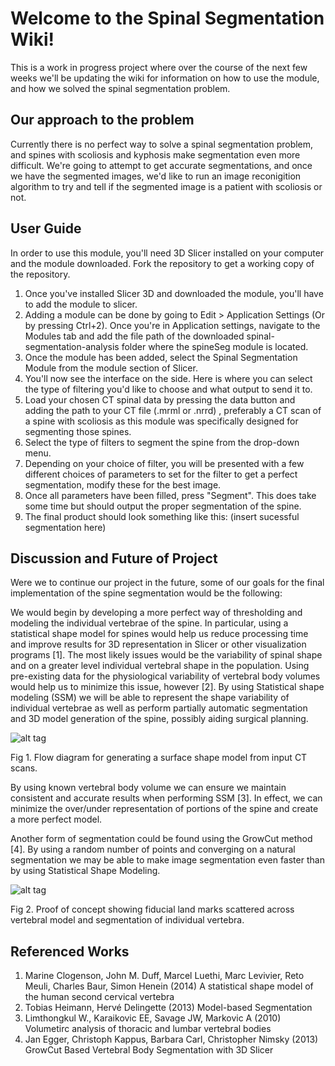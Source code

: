 # Welcome to the Spinal Segmentation Wiki!

This is a work in progress project where over the course of the next few weeks we'll be updating the wiki for information on how to use the module, and how we solved the spinal segmentation problem.

## Our approach to the problem

Currently there is no perfect way to solve a spinal segmentation problem, and spines with scoliosis and kyphosis make segmentation even more difficult. We're going to attempt to get accurate segmentations, and once we have the segmented images, we'd like to run an image reconigition algorithm to try and tell if the segmented image is a patient with scoliosis or not.

## User Guide

In order to use this module, you'll need 3D Slicer installed on your computer and the module downloaded. Fork the repository to get a working copy of the repository.

1. Once you've installed Slicer 3D and downloaded the module, you'll have to add the module to slicer.
2. Adding a module can be done by going to Edit > Application Settings (Or by pressing Ctrl+2). Once you're in Application settings, navigate to the Modules tab and add the file path of the downloaded spinal-segmentation-analysis folder where the spineSeg module is located.
3. Once the module has been added, select the Spinal Segmentation Module from the module section of Slicer.
4. You'll now see the interface on the side. Here is where you can select the type of filtering you'd like to choose and what output to send it to. 
5. Load your chosen CT spinal data by pressing the data button and adding the path to your CT file (.mrml or .nrrd) , preferably a CT scan of a spine with scoliosis as this module was specifically designed for segmenting those spines.
6. Select the type of filters to segment the spine from the drop-down menu.
7. Depending on your choice of filter, you will be presented with a few different choices of parameters to set for the filter to get a perfect segmentation, modify these for the best image.
8. Once all parameters have been filled, press "Segment". This does take some time but should output the proper segmentation of the spine.
9. The final product should look something like this: (insert sucessful segmentation here)

## Discussion and Future of Project

Were we to continue our project in the future, some of our goals for the final implementation of the spine segmentation would be the following:

We would begin by developing a more perfect way of thresholding and modeling the individual vertebrae of the spine. In particular, using a statistical shape model for spines would help us reduce processing time and improve results for 3D representation in Slicer or other visualization programs [1]. The most likely issues would be the variability of spinal shape and on a greater level individual vertebral shape in the population. Using pre-existing data for the physiological variability of vertebral body volumes would help us to minimize this issue, however [2]. By using Statistical shape modeling (SSM) we will be able to represent the shape variability of individual vertebrae as well as perform partially automatic segmentation and 3D model generation of the spine, possibly aiding surgical planning. 

![alt tag](http://imgur.com/a/myVeh)

Fig 1. Flow diagram for generating a surface shape model from input CT scans.

By using known vertebral body volume we can ensure we maintain consistent and accurate results when performing SSM [3]. In effect, we can minimize the over/under representation of portions of the spine and create a more perfect model.

Another form of segmentation could be found using the GrowCut method [4]. By using a random number of points and converging on a natural segmentation we may be able to make image segmentation even faster than by using Statistical Shape Modeling.

![alt tag](http://imgur.com/a/XbjOz)

Fig 2. Proof of concept showing fiducial land marks scattered across vertebral model and segmentation of individual vertebra.

## Referenced Works

1. Marine Clogenson, John M. Duff, Marcel Luethi, Marc Levivier, Reto Meuli, Charles Baur, Simon Henein (2014) A statistical shape model of the human second cervical vertebra
2. Tobias Heimann, Hervé Delingette (2013) Model-based Segmentation
3. Limthongkul W., Karaikovic EE, Savage JW, Markovic A (2010) Volumetirc analysis of thoracic and lumbar vertebral bodies
4. Jan Egger, Christoph Kappus, Barbara Carl, Christopher Nimsky (2013) GrowCut Based Vertebral Body Segmentation with 3D Slicer

